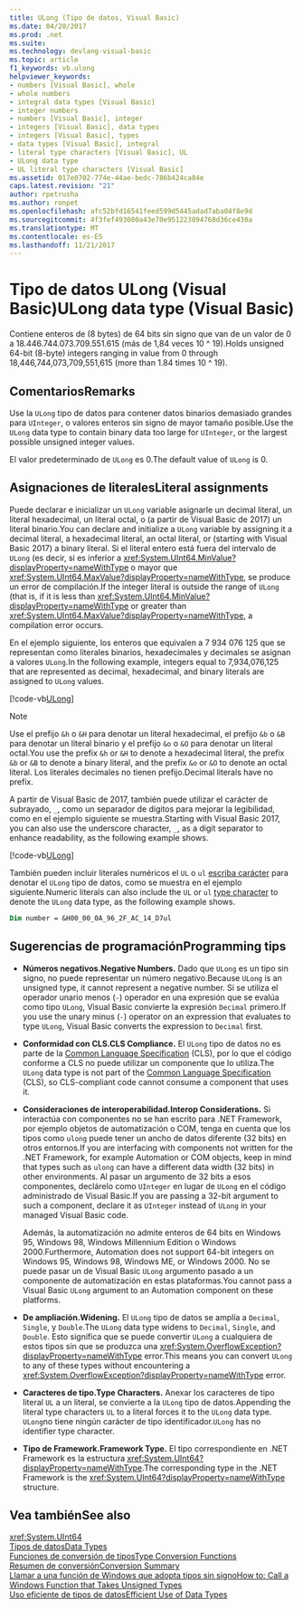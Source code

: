 ```yaml
---
title: ULong (Tipo de datos, Visual Basic)
ms.date: 04/20/2017
ms.prod: .net
ms.suite: 
ms.technology: devlang-visual-basic
ms.topic: article
f1_keywords: vb.ulong
helpviewer_keywords:
- numbers [Visual Basic], whole
- whole numbers
- integral data types [Visual Basic]
- integer numbers
- numbers [Visual Basic], integer
- integers [Visual Basic], data types
- integers [Visual Basic], types
- data types [Visual Basic], integral
- literal type characters [Visual Basic], UL
- ULong data type
- UL literal type characters [Visual Basic]
ms.assetid: 017e0702-774e-44ae-bedc-786b424ca84e
caps.latest.revision: "21"
author: rpetrusha
ms.author: ronpet
ms.openlocfilehash: afc52bfd16541feed599d5445adad7aba04f8e9d
ms.sourcegitcommit: 4f3fef493080a43e70e951223894768d36ce430a
ms.translationtype: MT
ms.contentlocale: es-ES
ms.lasthandoff: 11/21/2017
---
```

# <a name="ulong-data-type-visual-basic"></a><span data-ttu-id="c2ef7-102">Tipo de datos ULong (Visual Basic)</span><span class="sxs-lookup"><span data-stu-id="c2ef7-102">ULong data type (Visual Basic)</span></span>

<span data-ttu-id="c2ef7-103">Contiene enteros de (8 bytes) de 64 bits sin signo que van de un valor de 0 a 18.446.744.073.709.551.615 (más de 1,84 veces 10 ^ 19).</span><span class="sxs-lookup"><span data-stu-id="c2ef7-103">Holds unsigned 64-bit (8-byte) integers ranging in value from 0 through 18,446,744,073,709,551,615 (more than 1.84 times 10 ^ 19).</span></span>  
  
## <a name="remarks"></a><span data-ttu-id="c2ef7-104">Comentarios</span><span class="sxs-lookup"><span data-stu-id="c2ef7-104">Remarks</span></span>

<span data-ttu-id="c2ef7-105">Use la `ULong` tipo de datos para contener datos binarios demasiado grandes para `UInteger`, o valores enteros sin signo de mayor tamaño posible.</span><span class="sxs-lookup"><span data-stu-id="c2ef7-105">Use the `ULong` data type to contain binary data too large for `UInteger`, or the largest possible unsigned integer values.</span></span>  
  
<span data-ttu-id="c2ef7-106">El valor predeterminado de `ULong` es 0.</span><span class="sxs-lookup"><span data-stu-id="c2ef7-106">The default value of `ULong` is 0.</span></span>

## <a name="literal-assignments"></a><span data-ttu-id="c2ef7-107">Asignaciones de literales</span><span class="sxs-lookup"><span data-stu-id="c2ef7-107">Literal assignments</span></span>

<span data-ttu-id="c2ef7-108">Puede declarar e inicializar un `ULong` variable asignarle un decimal literal, un literal hexadecimal, un literal octal, o (a partir de Visual Basic de 2017) un literal binario.</span><span class="sxs-lookup"><span data-stu-id="c2ef7-108">You can declare and initialize a `ULong` variable by assigning it a decimal literal, a hexadecimal literal, an octal literal, or (starting with Visual Basic 2017) a binary literal.</span></span> <span data-ttu-id="c2ef7-109">Si el literal entero está fuera del intervalo de `ULong` (es decir, si es inferior a <xref:System.UInt64.MinValue?displayProperty=nameWithType> o mayor que <xref:System.UInt64.MaxValue?displayProperty=nameWithType>, se produce un error de compilación.</span><span class="sxs-lookup"><span data-stu-id="c2ef7-109">If the integer literal is outside the range of `ULong` (that is, if it is less than <xref:System.UInt64.MinValue?displayProperty=nameWithType> or greater than <xref:System.UInt64.MaxValue?displayProperty=nameWithType>, a compilation error occurs.</span></span>

<span data-ttu-id="c2ef7-110">En el ejemplo siguiente, los enteros que equivalen a 7 934 076 125 que se representan como literales binarios, hexadecimales y decimales se asignan a valores `ULong`.</span><span class="sxs-lookup"><span data-stu-id="c2ef7-110">In the following example, integers equal to 7,934,076,125 that are represented as decimal, hexadecimal, and binary literals are assigned to `ULong` values.</span></span>
  
[!code-vb[ULong](../../../../samples/snippets/visualbasic/language-reference/data-types/numeric-literals.vb#ULong)]

> [!NOTE] 
> <span data-ttu-id="c2ef7-111">Use el prefijo `&h` o `&H` para denotar un literal hexadecimal, el prefijo `&b` o `&B` para denotar un literal binario y el prefijo `&o` o `&O` para denotar un literal octal.</span><span class="sxs-lookup"><span data-stu-id="c2ef7-111">You use the prefix `&h` or `&H` to denote a hexadecimal literal, the prefix `&b` or `&B` to denote a binary literal, and the prefix `&o` or `&O` to denote an octal literal.</span></span> <span data-ttu-id="c2ef7-112">Los literales decimales no tienen prefijo.</span><span class="sxs-lookup"><span data-stu-id="c2ef7-112">Decimal literals have no prefix.</span></span>

<span data-ttu-id="c2ef7-113">A partir de Visual Basic de 2017, también puede utilizar el carácter de subrayado, `_`, como un separador de dígitos para mejorar la legibilidad, como en el ejemplo siguiente se muestra.</span><span class="sxs-lookup"><span data-stu-id="c2ef7-113">Starting with Visual Basic 2017, you can also use the underscore character, `_`, as a digit separator to enhance readability, as the following example shows.</span></span>

[!code-vb[ULong](../../../../samples/snippets/visualbasic/language-reference/data-types/numeric-literals.vb#LongS)]

<span data-ttu-id="c2ef7-114">También pueden incluir literales numéricos el `UL` o `ul` [escriba carácter](../../programming-guide\language-features\data-types/type-characters.md) para denotar el `ULong` tipo de datos, como se muestra en el ejemplo siguiente.</span><span class="sxs-lookup"><span data-stu-id="c2ef7-114">Numeric literals can also include the `UL` or `ul` [type character](../../programming-guide\language-features\data-types/type-characters.md) to denote the `ULong` data type, as the following example shows.</span></span>

```vb
Dim number = &H00_00_0A_96_2F_AC_14_D7ul
```

## <a name="programming-tips"></a><span data-ttu-id="c2ef7-115">Sugerencias de programación</span><span class="sxs-lookup"><span data-stu-id="c2ef7-115">Programming tips</span></span>
  
-   <span data-ttu-id="c2ef7-116">**Números negativos.**</span><span class="sxs-lookup"><span data-stu-id="c2ef7-116">**Negative Numbers.**</span></span> <span data-ttu-id="c2ef7-117">Dado que `ULong` es un tipo sin signo, no puede representar un número negativo.</span><span class="sxs-lookup"><span data-stu-id="c2ef7-117">Because `ULong` is an unsigned type, it cannot represent a negative number.</span></span> <span data-ttu-id="c2ef7-118">Si se utiliza el operador unario menos (`-`) operador en una expresión que se evalúa como tipo `ULong`, Visual Basic convierte la expresión `Decimal` primero.</span><span class="sxs-lookup"><span data-stu-id="c2ef7-118">If you use the unary minus (`-`) operator on an expression that evaluates to type `ULong`, Visual Basic converts the expression to `Decimal` first.</span></span>  
  
-   <span data-ttu-id="c2ef7-119">**Conformidad con CLS.**</span><span class="sxs-lookup"><span data-stu-id="c2ef7-119">**CLS Compliance.**</span></span> <span data-ttu-id="c2ef7-120">El `ULong` tipo de datos no es parte de la [Common Language Specification](http://www.ecma-international.org/publications/standards/Ecma-335.htm) (CLS), por lo que el código conforme a CLS no puede utilizar un componente que lo utiliza.</span><span class="sxs-lookup"><span data-stu-id="c2ef7-120">The `ULong` data type is not part of the [Common Language Specification](http://www.ecma-international.org/publications/standards/Ecma-335.htm) (CLS), so CLS-compliant code cannot consume a component that uses it.</span></span>  
  
-   <span data-ttu-id="c2ef7-121">**Consideraciones de interoperabilidad.**</span><span class="sxs-lookup"><span data-stu-id="c2ef7-121">**Interop Considerations.**</span></span> <span data-ttu-id="c2ef7-122">Si interactúa con componentes no se han escrito para .NET Framework, por ejemplo objetos de automatización o COM, tenga en cuenta que los tipos como `ulong` puede tener un ancho de datos diferente (32 bits) en otros entornos.</span><span class="sxs-lookup"><span data-stu-id="c2ef7-122">If you are interfacing with components not written for the .NET Framework, for example Automation or COM objects, keep in mind that types such as `ulong` can have a different data width (32 bits) in other environments.</span></span> <span data-ttu-id="c2ef7-123">Al pasar un argumento de 32 bits a esos componentes, declárelo como `UInteger` en lugar de `ULong` en el código administrado de Visual Basic.</span><span class="sxs-lookup"><span data-stu-id="c2ef7-123">If you are passing a 32-bit argument to such a component, declare it as `UInteger` instead of `ULong` in your managed Visual Basic code.</span></span>  
  
     <span data-ttu-id="c2ef7-124">Además, la automatización no admite enteros de 64 bits en Windows 95, Windows 98, Windows Millennium Edition o Windows 2000.</span><span class="sxs-lookup"><span data-stu-id="c2ef7-124">Furthermore, Automation does not support 64-bit integers on Windows 95, Windows 98, Windows ME, or Windows 2000.</span></span> <span data-ttu-id="c2ef7-125">No se puede pasar un de Visual Basic `ULong` argumento pasado a un componente de automatización en estas plataformas.</span><span class="sxs-lookup"><span data-stu-id="c2ef7-125">You cannot pass a Visual Basic `ULong` argument to an Automation component on these platforms.</span></span>  
  
-   <span data-ttu-id="c2ef7-126">**De ampliación.**</span><span class="sxs-lookup"><span data-stu-id="c2ef7-126">**Widening.**</span></span> <span data-ttu-id="c2ef7-127">El `ULong` tipo de datos se amplía a `Decimal`, `Single`, y `Double`.</span><span class="sxs-lookup"><span data-stu-id="c2ef7-127">The `ULong` data type widens to `Decimal`, `Single`, and `Double`.</span></span> <span data-ttu-id="c2ef7-128">Esto significa que se puede convertir `ULong` a cualquiera de estos tipos sin que se produzca una <xref:System.OverflowException?displayProperty=nameWithType> error.</span><span class="sxs-lookup"><span data-stu-id="c2ef7-128">This means you can convert `ULong` to any of these types without encountering a <xref:System.OverflowException?displayProperty=nameWithType> error.</span></span>  
  
-   <span data-ttu-id="c2ef7-129">**Caracteres de tipo.**</span><span class="sxs-lookup"><span data-stu-id="c2ef7-129">**Type Characters.**</span></span> <span data-ttu-id="c2ef7-130">Anexar los caracteres de tipo literal `UL` a un literal, se convierte a la `ULong` tipo de datos.</span><span class="sxs-lookup"><span data-stu-id="c2ef7-130">Appending the literal type characters `UL` to a literal forces it to the `ULong` data type.</span></span> <span data-ttu-id="c2ef7-131">`ULong`no tiene ningún carácter de tipo identificador.</span><span class="sxs-lookup"><span data-stu-id="c2ef7-131">`ULong` has no identifier type character.</span></span>
  
-   <span data-ttu-id="c2ef7-132">**Tipo de Framework.**</span><span class="sxs-lookup"><span data-stu-id="c2ef7-132">**Framework Type.**</span></span> <span data-ttu-id="c2ef7-133">El tipo correspondiente en .NET Framework es la estructura <xref:System.UInt64?displayProperty=nameWithType>.</span><span class="sxs-lookup"><span data-stu-id="c2ef7-133">The corresponding type in the .NET Framework is the <xref:System.UInt64?displayProperty=nameWithType> structure.</span></span>  
  
## <a name="see-also"></a><span data-ttu-id="c2ef7-134">Vea también</span><span class="sxs-lookup"><span data-stu-id="c2ef7-134">See also</span></span>

 <xref:System.UInt64>  
 [<span data-ttu-id="c2ef7-135">Tipos de datos</span><span class="sxs-lookup"><span data-stu-id="c2ef7-135">Data Types</span></span>](../../../visual-basic/language-reference/data-types/data-type-summary.md)  
 [<span data-ttu-id="c2ef7-136">Funciones de conversión de tipos</span><span class="sxs-lookup"><span data-stu-id="c2ef7-136">Type Conversion Functions</span></span>](../../../visual-basic/language-reference/functions/type-conversion-functions.md)  
 [<span data-ttu-id="c2ef7-137">Resumen de conversión</span><span class="sxs-lookup"><span data-stu-id="c2ef7-137">Conversion Summary</span></span>](../../../visual-basic/language-reference/keywords/conversion-summary.md)  
 [<span data-ttu-id="c2ef7-138">Llamar a una función de Windows que adopta tipos sin signo</span><span class="sxs-lookup"><span data-stu-id="c2ef7-138">How to: Call a Windows Function that Takes Unsigned Types</span></span>](../../../visual-basic/programming-guide/com-interop/how-to-call-a-windows-function-that-takes-unsigned-types.md)  
 [<span data-ttu-id="c2ef7-139">Uso eficiente de tipos de datos</span><span class="sxs-lookup"><span data-stu-id="c2ef7-139">Efficient Use of Data Types</span></span>](../../../visual-basic/programming-guide/language-features/data-types/efficient-use-of-data-types.md)
